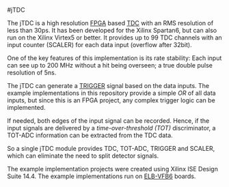 #jTDC

The jTDC is a high resolution [FPGA](https://en.wikipedia.org/wiki/Field-programmable_gate_array) based [TDC](https://en.wikipedia.org/wiki/Time-to-digital_converter) with an RMS resolution of less than 30ps. It has been developed for the Xilinx Spartan6, but can also run on the Xilinx Virtex5 or better. It provides up to 99 TDC channels with an input counter (SCALER) for each data input (overflow after 32bit).

One of the key features of this implementation is its rate stability: Each input can see up to 200 MHz without a hit being overseen; a true double pulse resolution of 5ns.

The jTDC can generate a [TRIGGER](https://en.wikipedia.org/wiki/Trigger_(particle_physics)) signal based on the data inputs. The example implementations in this repository provide a simple *OR* of all data inputs, but since this is an FPGA project, any complex trigger logic can be implemented.

If needed, both edges of the input signal can be recorded. Hence, if the input signals are delivered by a *time-over-threshold (TOT)* discriminator, a TOT-ADC information can be extracted from the TDC data.

So a single jTDC module provides TDC, TOT-ADC, TRIGGER and SCALER, which can eliminate the need to split detector signals.

The example implementation projects were created using Xilinx ISE Design Suite 14.4. The example implementations run on [ELB-VFB6](http://www.elbonn.de/cms/item.php?theme=elb-vme-vfb6&language=en) boards.
